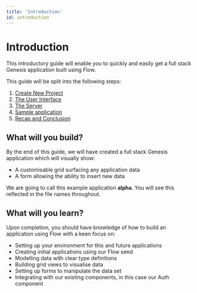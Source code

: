 ```yaml
---
title: 'Introduction'
id: introduction
---
```


# Introduction

This introductory guide will enable you to quickly and easily get a full stack Genesis application built using Flow.

This guide will be split into the following steps:

1. [Create New Project](/flow/quick-start/create-new-project/)
2. [The User Interface](/flow/quick-start/the-user-interface/)
3. [The Server](/flow/quick-start/the-server)
4. [Sample application](/flow/quick-start/sample-application)
5. [Recap and Conclusion](/flow/quick-start/recap-and-conclusion)

## What will you build?

By the end of this guide, we will have created a full stack Genesis application which will visually show:
- A customisable grid surfacing any application data
- A form allowing the ability to insert new data

We are going to call this example application **alpha**. You will see this reflected in the file names throughout.


## What will you learn?

Upon completion, you should have knowledge of how to build an application using Flow with a keen focus on:
- Setting up your environment for this and future applications
- Creating initial applications using our Flow seed
- Modelling data with clear type definitions
- Building grid views to visualise data
- Setting up forms to manipulate the data set
- Integrating with our existing components, in this case our Auth component 